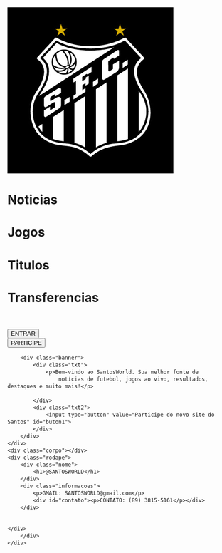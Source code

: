 <!DOCTYPE html>
<html lang="ptbr">
<head>
    <meta charset="UTF-8">
    <meta name="viewport" content="width=device-width, initial-scale=1.0">
    <link rel="stylesheet" href="style.css">
    <title>Document</title>
</head>
<body>
    <div class="cabecalho">
        <div class="logo">
            <img src="imagens/Asset-2.jpg" alt="">
        </div>
        <div class="botoes">
            <div class="bt1">
                <h1>Noticias</h1>
            </div>
            <div class="bt2">
                <h1>Jogos</h1>
            </div>
            <div class="bt3">
                <h1>Titulos</h1>
            </div>
            <div class="bt4">
                <h1>Transferencias</h1>
            </div>
        </div>
        <div class="pesquisa">
            <img src="imagens/PESQUISA.png" alt="">
            <div class="engrenagem">
                <img src="imagens/ENGRENAGEM.png" alt="">
            </div>
        </div>
        <div class="entrar">
            <div class="et1">
                <input type="button" value="ENTRAR" id="buton_etn">
            </div>
            <div class="par">
                <input type="button" value="PARTICIPE" id="buton_par">
            </div>
        </div>
    </div>
    <div class="inicio">
       
        <div class="banner">
            <div class="txt">
                <p>Bem-vindo ao SantosWorld. Sua melhor fonte de
                    notícias de futebol, jogos ao vivo, resultados, destaques e muito mais!</p>
                   
            </div>
            <div class="txt2">
                <input type="button" value="Participe do novo site do Santos" id="buton1">
            </div>
        </div>
    </div>
    <div class="corpo"></div>
    <div class="rodape">
        <div class="nome">
            <h1>@SANTOSWORLD</h1>
        </div>
        <div class="informacoes">
            <p>GMAIL: SANTOSWORLD@gmail.com</p>
            <div id="contato"><p>CONTATO: (89) 3815-5161</p></div>
        </div>

       
    </div>
        </div>
    </div>
</body>
</html>

